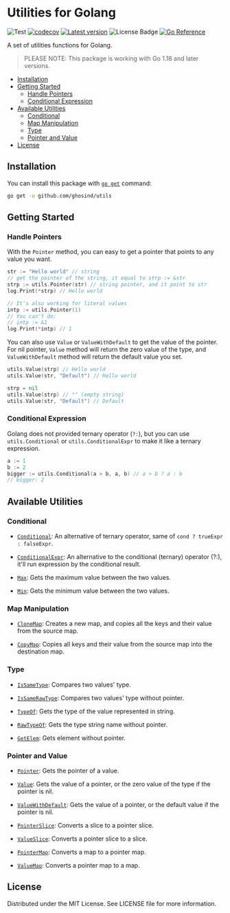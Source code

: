 # Utilities for Golang

![Test](https://github.com/ghosind/utils/workflows/utils/badge.svg)
[![codecov](https://codecov.io/gh/ghosind/utils/branch/main/graph/badge.svg)](https://codecov.io/gh/ghosind/utils)
[![Latest version](https://img.shields.io/github/v/release/ghosind/utils?include_prereleases)](https://github.com/ghosind/utils)
![License Badge](https://img.shields.io/github/license/ghosind/utils)
[![Go Reference](https://pkg.go.dev/badge/github.com/ghosind/utils.svg)](https://pkg.go.dev/github.com/ghosind/utils)

A set of utilities functions for Golang.

> PLEASE NOTE: This package is working with Go 1.18 and later versions.

- [Installation](#installation)
- [Getting Started](#getting-started)
  - [Handle Pointers](#handle-pointers)
  - [Conditional Expression](#conditional-expression)
- [Available Utilities](#available-utilities)
  - [Conditional](#conditional)
  - [Map Manipulation](#map-manipulation)
  - [Type](#type)
  - [Pointer and Value](#pointer-and-value)
- [License](#license)

## Installation

You can install this package with [`go get`](https://golang.org/cmd/go) command:

```sh
go get -u github.com/ghosind/utils
```

## Getting Started

### Handle Pointers

With the `Pointer` method, you can easy to get a pointer that points to any value you want.

```go
str := "Hello world" // string
// get the pointer of the string, it equal to strp := &str
strp := utils.Pointer(str) // string pointer, and it point to str
log.Print(*strp) // Hello world

// It's also working for literal values
intp := utils.Pointer(1)
// You can't do:
// intp := &1
log.Print(*intp) // 1
```

You can also use `Value` or `ValueWithDefault` to get the value of the pointer. For nil pointer, `Value` method will return the zero value of the type, and `ValueWithDefault` method will return the default value you set.

```go
utils.Value(strp) // Hello world
utils.Value(str, "Default") // Hello world

strp = nil
utils.Value(strp) // "" (empty string)
utils.Value(str, "Default") // Default
```

### Conditional Expression

Golang does not provided ternary operator (`?:`), but you can use `utils.Conditional` or `utils.ConditionalExpr` to make it like a ternary expression.

```go
a := 1
b := 2
bigger := utils.Conditional(a > b, a, b) // a > b ? a : b
// bigger: 2
```

## Available Utilities

### Conditional

- [`Conditional`](https://pkg.go.dev/github.com/ghosind/utils#Conditional): An alternative of ternary operator, same of `cond ? trueExpr : falseExpr`.

- [`ConditionalExpr`](https://pkg.go.dev/github.com/ghosind/utils#ConditionalExpr): An alternative to the conditional (ternary) operator (?:), it'll run expression by the conditional result.

- [`Max`](https://pkg.go.dev/github.com/ghosind/utils#Max): Gets the maximum value between the two values.

- [`Min`](https://pkg.go.dev/github.com/ghosind/utils#Min): Gets the minimum value between the two values.

### Map Manipulation

- [`CloneMap`](https://pkg.go.dev/github.com/ghosind/utils#CloneMap): Creates a new map, and copies all the keys and their value from the source map.

- [`CopyMap`](https://pkg.go.dev/github.com/ghosind/utils#CopyMap): Copies all keys and their value from the source map into the destination map.

### Type

- [`IsSameType`](https://pkg.go.dev/github.com/ghosind/utils#IsSameType): Compares two values' type.

- [`IsSameRawType`](https://pkg.go.dev/github.com/ghosind/utils#IsSameRawType): Compares two values' type without pointer.

- [`TypeOf`](https://pkg.go.dev/github.com/ghosind/utils#TypeOf): Gets the type of the value represented in string.

- [`RawTypeOf`](https://pkg.go.dev/github.com/ghosind/utils#RawTypeOf): Gets the type string name without pointer.

- [`GetElem`](https://pkg.go.dev/github.com/ghosind/utils#GetElem): Gets element without pointer.

### Pointer and Value

- [`Pointer`](https://pkg.go.dev/github.com/ghosind/utils#Pointer): Gets the pointer of a value.

- [`Value`](https://pkg.go.dev/github.com/ghosind/utils#Value): Gets the value of a pointer, or the zero value of the type if the pointer is nil.

- [`ValueWithDefault`](https://pkg.go.dev/github.com/ghosind/utils#ValueWithDefault): Gets the value of a pointer, or the default value if the pointer is nil.

- [`PointerSlice`](https://pkg.go.dev/github.com/ghosind/utils#PointerSlice): Converts a slice to a pointer slice.

- [`ValueSlice`](https://pkg.go.dev/github.com/ghosind/utils#ValueSlice): Converts a pointer slice to a slice.

- [`PointerMap`](https://pkg.go.dev/github.com/ghosind/utils#PointerMap): Converts a map to a pointer map.

- [`ValueMap`](https://pkg.go.dev/github.com/ghosind/utils#ValueMap): Converts a pointer map to a map.

## License

Distributed under the MIT License. See LICENSE file for more information.
